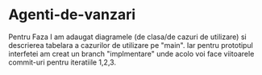 # Agenti-de-vanzari
Pentru Faza I am adaugat diagramele (de clasa/de cazuri de utilizare) si descrierea tabelara a cazurilor de utilizare pe "main". Iar pentru prototipul interfetei am creat un branch "implmentare" unde acolo voi face viitoarele commit-uri pentru iteratiile 1,2,3.
